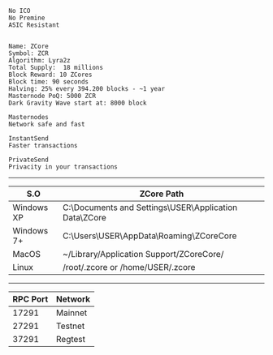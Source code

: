 ```
No ICO
No Premine
ASIC Resistant


Name: ZCore
Symbol: ZCR
Algorithm: Lyra2z
Total Supply:  18 millions
Block Reward: 10 ZCores
Block time: 90 seconds
Halving: 25% every 394.200 blocks - ~1 year
Masternode PoQ: 5000 ZCR
Dark Gravity Wave start at: 8000 block 

Masternodes 
Network safe and fast

InstantSend 
Faster transactions

PrivateSend
Privacity in your transactions

```

***

S.O         | ZCore Path
------------|---------------
Windows XP  | C:\Documents and Settings\USER\Application Data\ZCore
Windows 7+  | C:\Users\USER\AppData\Roaming\ZCoreCore
MacOS      | ~/Library/Application Support/ZCoreCore/
Linux       | /root/.zcore or /home/USER/.zcore   

***

RPC Port    | Network       
------------|---------------
17291       | Mainnet   
27291       | Testnet        
37291       | Regtest      
